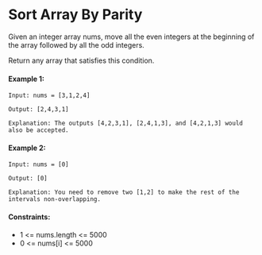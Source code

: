 # Sort Array By Parity

Given an integer array nums, move all the even integers at the beginning of the array followed by all the odd integers.

Return any array that satisfies this condition.

#### Example 1:

` Input: nums = [3,1,2,4] `

` Output: [2,4,3,1] `

` Explanation: The outputs [4,2,3,1], [2,4,1,3], and [4,2,1,3] would also be accepted. `

#### Example 2:

` Input: nums = [0] `

` Output: [0] `

` Explanation: You need to remove two [1,2] to make the rest of the intervals non-overlapping. `


 

#### Constraints:

* 1 <= nums.length <= 5000
* 0 <= nums[i] <= 5000


